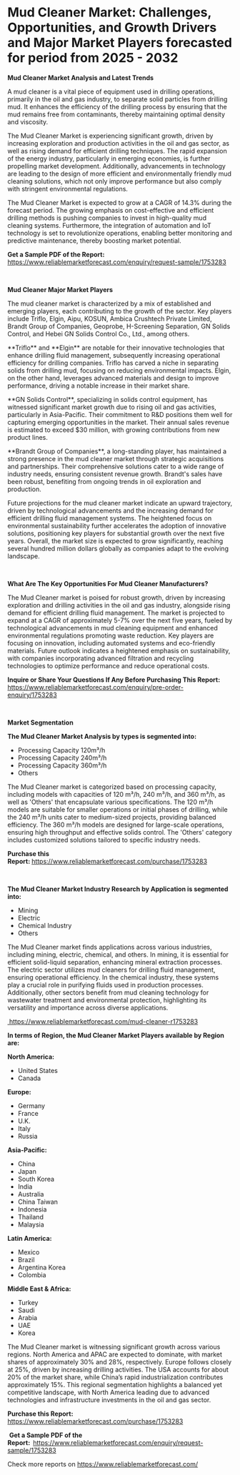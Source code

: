 <p><h1>Mud Cleaner Market: Challenges, Opportunities, and Growth Drivers and Major Market Players forecasted for period from 2025 - 2032</h1></p><p><strong>Mud Cleaner Market Analysis and Latest Trends</strong></p>
<p><p>A mud cleaner is a vital piece of equipment used in drilling operations, primarily in the oil and gas industry, to separate solid particles from drilling mud. It enhances the efficiency of the drilling process by ensuring that the mud remains free from contaminants, thereby maintaining optimal density and viscosity.</p><p>The Mud Cleaner Market is experiencing significant growth, driven by increasing exploration and production activities in the oil and gas sector, as well as rising demand for efficient drilling techniques. The rapid expansion of the energy industry, particularly in emerging economies, is further propelling market development. Additionally, advancements in technology are leading to the design of more efficient and environmentally friendly mud cleaning solutions, which not only improve performance but also comply with stringent environmental regulations.</p><p>The Mud Cleaner Market is expected to grow at a CAGR of 14.3% during the forecast period. The growing emphasis on cost-effective and efficient drilling methods is pushing companies to invest in high-quality mud cleaning systems. Furthermore, the integration of automation and IoT technology is set to revolutionize operations, enabling better monitoring and predictive maintenance, thereby boosting market potential.</p></p>
<p><strong>Get a Sample PDF of the Report:&nbsp;</strong> <a href="https://www.reliablemarketforecast.com/enquiry/request-sample/1753283?utm_campaign=2193&utm_medium=2&utm_source=Github&utm_content=ia&utm_term=18022025&utm_id=mud-cleaner">https://www.reliablemarketforecast.com/enquiry/request-sample/1753283</a></p>
<p>&nbsp;</p>
<p><strong>Mud Cleaner Major Market Players</strong></p>
<p><p>The mud cleaner market is characterized by a mix of established and emerging players, each contributing to the growth of the sector. Key players include Triflo, Elgin, Aipu, KOSUN, Ambica Crushtech Private Limited, Brandt Group of Companies, Geoprobe, H-Screening Separation, GN Solids Control, and Hebei GN Solids Control Co., Ltd., among others.</p><p>**Triflo** and **Elgin** are notable for their innovative technologies that enhance drilling fluid management, subsequently increasing operational efficiency for drilling companies. Triflo has carved a niche in separating solids from drilling mud, focusing on reducing environmental impacts. Elgin, on the other hand, leverages advanced materials and design to improve performance, driving a notable increase in their market share.</p><p>**GN Solids Control**, specializing in solids control equipment, has witnessed significant market growth due to rising oil and gas activities, particularly in Asia-Pacific. Their commitment to R&D positions them well for capturing emerging opportunities in the market. Their annual sales revenue is estimated to exceed $30 million, with growing contributions from new product lines.</p><p>**Brandt Group of Companies**, a long-standing player, has maintained a strong presence in the mud cleaner market through strategic acquisitions and partnerships. Their comprehensive solutions cater to a wide range of industry needs, ensuring consistent revenue growth. Brandt's sales have been robust, benefiting from ongoing trends in oil exploration and production.</p><p>Future projections for the mud cleaner market indicate an upward trajectory, driven by technological advancements and the increasing demand for efficient drilling fluid management systems. The heightened focus on environmental sustainability further accelerates the adoption of innovative solutions, positioning key players for substantial growth over the next five years. Overall, the market size is expected to grow significantly, reaching several hundred million dollars globally as companies adapt to the evolving landscape.</p></p>
<p>&nbsp;</p>
<p><strong>What Are The Key Opportunities For Mud Cleaner Manufacturers?</strong></p>
<p><p>The Mud Cleaner market is poised for robust growth, driven by increasing exploration and drilling activities in the oil and gas industry, alongside rising demand for efficient drilling fluid management. The market is projected to expand at a CAGR of approximately 5-7% over the next five years, fueled by technological advancements in mud cleaning equipment and enhanced environmental regulations promoting waste reduction. Key players are focusing on innovation, including automated systems and eco-friendly materials. Future outlook indicates a heightened emphasis on sustainability, with companies incorporating advanced filtration and recycling technologies to optimize performance and reduce operational costs.</p></p>
<p><strong>Inquire or Share Your Questions If Any Before Purchasing This Report:</strong> <a href="https://www.reliablemarketforecast.com/enquiry/pre-order-enquiry/1753283?utm_campaign=2193&utm_medium=2&utm_source=Github&utm_content=ia&utm_term=18022025&utm_id=mud-cleaner">https://www.reliablemarketforecast.com/enquiry/pre-order-enquiry/1753283</a></p>
<p>&nbsp;</p>
<p><strong>Market Segmentation</strong></p>
<p><strong>The Mud Cleaner Market Analysis by types is segmented into:</strong></p>
<p><ul><li>Processing Capacity 120m³/h</li><li>Processing Capacity 240m³/h</li><li>Processing Capacity 360m³/h</li><li>Others</li></ul></p>
<p><p>The Mud Cleaner market is categorized based on processing capacity, including models with capacities of 120 m³/h, 240 m³/h, and 360 m³/h, as well as 'Others' that encapsulate various specifications. The 120 m³/h models are suitable for smaller operations or initial phases of drilling, while the 240 m³/h units cater to medium-sized projects, providing balanced efficiency. The 360 m³/h models are designed for large-scale operations, ensuring high throughput and effective solids control. The 'Others' category includes customized solutions tailored to specific industry needs.</p></p>
<p><strong>Purchase this Report:&nbsp;</strong><a href="https://www.reliablemarketforecast.com/purchase/1753283?utm_campaign=2193&utm_medium=2&utm_source=Github&utm_content=ia&utm_term=18022025&utm_id=mud-cleaner">https://www.reliablemarketforecast.com/purchase/1753283</a></p>
<p>&nbsp;</p>
<p><strong>The Mud Cleaner Market Industry Research by Application is segmented into:</strong></p>
<p><ul><li>Mining</li><li>Electric</li><li>Chemical Industry</li><li>Others</li></ul></p>
<p><p>The Mud Cleaner market finds applications across various industries, including mining, electric, chemical, and others. In mining, it is essential for efficient solid-liquid separation, enhancing mineral extraction processes. The electric sector utilizes mud cleaners for drilling fluid management, ensuring operational efficiency. In the chemical industry, these systems play a crucial role in purifying fluids used in production processes. Additionally, other sectors benefit from mud cleaning technology for wastewater treatment and environmental protection, highlighting its versatility and importance across diverse applications.</p></p>
<p><a href="https://www.reliablemarketforecast.com/mud-cleaner-r1753283?utm_campaign=2193&utm_medium=2&utm_source=Github&utm_content=ia&utm_term=18022025&utm_id=mud-cleaner">&nbsp;https://www.reliablemarketforecast.com/mud-cleaner-r1753283</a></p>
<p><strong>In terms of Region, the Mud Cleaner Market Players available by Region are:</strong></p>
<p>
    <p> <strong> North America: </strong>
        <ul>
            <li>United States</li>
            <li>Canada</li>
        </ul>
        </p> 
    <p> <strong> Europe: </strong>
        <ul>
            <li>Germany</li>
            <li>France</li>
            <li>U.K.</li>
            <li>Italy</li>
            <li>Russia</li>
        </ul>
        </p> 
    <p> <strong> Asia-Pacific: </strong>
        <ul>
            <li>China</li>
            <li>Japan</li>
            <li>South Korea</li>
            <li>India</li>
            <li>Australia</li>
            <li>China Taiwan</li>
            <li>Indonesia</li>
            <li>Thailand</li>
            <li>Malaysia</li>
        </ul>
        </p> 
    <p> <strong> Latin America: </strong>
        <ul>
            <li>Mexico</li>
            <li>Brazil</li>
            <li>Argentina Korea</li>
            <li>Colombia</li>
        </ul>
        </p> 
    <p> <strong> Middle East & Africa: </strong>
        <ul>
            <li>Turkey</li>
            <li>Saudi</li>
            <li>Arabia</li>
            <li>UAE</li>
            <li>Korea</li>
        </ul>
    </p>
    </p>
<p><p>The Mud Cleaner market is witnessing significant growth across various regions. North America and APAC are expected to dominate, with market shares of approximately 30% and 28%, respectively. Europe follows closely at 25%, driven by increasing drilling activities. The USA accounts for about 20% of the market share, while China’s rapid industrialization contributes approximately 15%. This regional segmentation highlights a balanced yet competitive landscape, with North America leading due to advanced technologies and infrastructure investments in the oil and gas sector.</p></p>
<p><strong>Purchase this Report: </strong><a href="https://www.reliablemarketforecast.com/purchase/1753283?utm_campaign=2193&utm_medium=2&utm_source=Github&utm_content=ia&utm_term=18022025&utm_id=mud-cleaner">https://www.reliablemarketforecast.com/purchase/1753283</a></p>
<p>&nbsp;<strong>Get a Sample PDF of the Report:&nbsp;&nbsp;</strong><a href="https://www.reliablemarketforecast.com/enquiry/request-sample/1753283?utm_campaign=2193&utm_medium=2&utm_source=Github&utm_content=ia&utm_term=18022025&utm_id=mud-cleaner">https://www.reliablemarketforecast.com/enquiry/request-sample/1753283</a></p>
<p><strong></strong></p>
<p>Check more reports on <a href="https://www.reliablemarketforecast.com/?utm_campaign=2193&utm_medium=2&utm_source=Github&utm_content=ia&utm_term=18022025&utm_id=mud-cleaner">https://www.reliablemarketforecast.com/</a></p>